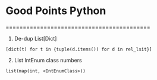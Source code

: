 # Good Points Python
==========================================
1. De-dup List[Dict] 
```
[dict(t) for t in {tuple(d.items()) for d in rel_lsit}]
```
2. List IntEnum class numbers
```
list(map(int, <IntEnumClass>))
```
